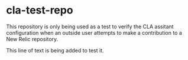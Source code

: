 # cla-test-repo

This repository is only being used as a test to verify the CLA assitant configuration when an outside user attempts to make a contribution to a New Relic repository.

This line of text is being added to test it.
